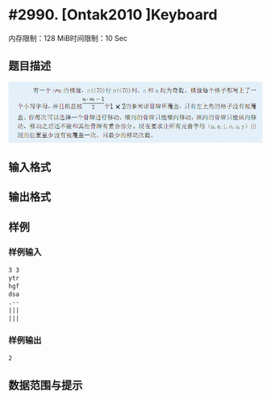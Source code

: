 # #2990. [Ontak2010 ]Keyboard 

内存限制：128 MiB时间限制：10 Sec

## 题目描述

![](upload/201212/1.jpg)

## 输入格式

## 输出格式

## 样例

### 样例输入

    
    3 3
    ytr
    hgf
    dsa
    .--
    |||
    |||
    
    

### 样例输出

    
    2
    

## 数据范围与提示
